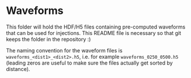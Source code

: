 # Waveforms

This folder will hold the HDF/H5 files containing pre-computed waveforms that can be used for injections. This README file is necessary so that git keeps the folder in the repository :)

The naming convention for the waveform files is `waveforms_<dist1>_<dist2>.h5`, i.e. for example `waveforms_0250_0500.h5` (leading zeros are useful to make sure the files actually get sorted by distance).